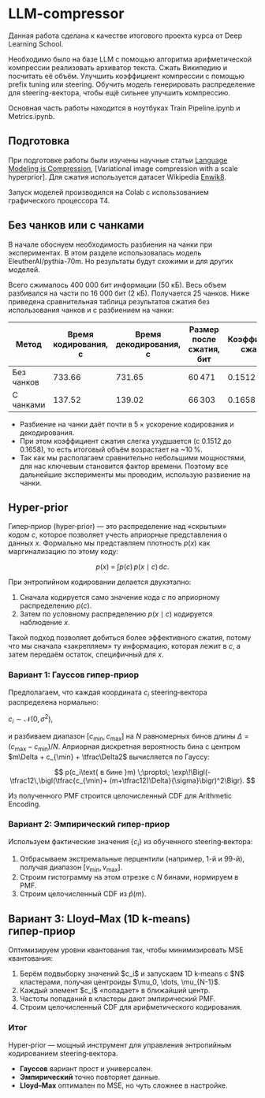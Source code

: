 # LLM-compressor

Данная работа сделана к качестве итогового проекта курса от Deep Learning School. 

Необходимо было  на базе LLM с помощью алгоритма арифметической компрессии реализовать архиватор текста. Сжать Википедию и посчитать её объём. Улучшить коэффициент компрессии с помощью prefix tuning или steering. Обучить модель генерировать распределение для steering-вектора, чтобы ещё сильнее улучшить компрессию.

Основная часть работы находится в ноутбуках Train Pipeline.ipynb и Metrics.ipynb.

## Подготовка

При подготовке работы были изучены научные статьи [Language Modeling is Compression](https://arxiv.org/pdf/2309.10668), [Variational image compression with a scale hyperprior].
Для сжатия используется датасет Wikipedia [Enwik8](https://www.kaggle.com/datasets/nightfury1103/enwik8).

Запуск моделей производился на Colab с использованием графического процессора T4.


## Без чанков или с чанками

В начале обоснуем необходимость разбиения на чанки при экспериментах. В этом разделе использовалась модель EleutherAI/pythia-70m. Но результаты будут схожими и для других моделей.

Всего сжималось 400 000 бит информации (50 кБ). Весь объем разбивался на части по 16 000 бит (2 кБ). Получается 25 чанков.
Ниже приведена сравнительная таблица результатов сжатия без использования чанков и с разбиением на чанки:

| Метод      | Время кодирования, с | Время декодирования, с | Размер после сжатия, бит | Коэффициент сжатия |
| ---------- | -------------------- | ---------------------- | ------------------------ | ------------------ |
| Без чанков | 733.66               | 731.65                 | 60 471                   | 0.1512             |
| С чанками  | 137.52               | 139.02                 | 66 303                   | 0.1658             |

* Разбиение на чанки даёт почти в 5 × ускорение кодирования и декодирования.
* При этом коэффициент сжатия слегка ухудшается (с 0.1512 до 0.1658), то есть итоговый объём возрастает на \~10 %.
* Так как мы располагаем сравнительно небольшими мощностями, для нас ключевым становится фактор времени. Поэтому все дальнейшие эксперименты мы проводим, использую развиение на чанки.

## Hyper‑prior

Гипер‑приор (hyper‑prior) — это распределение над «скрытым» кодом $c$, которое позволяет учесть априорные представления о данных $x$. Формально мы представляем плотность $p(x)$ как маргинализацию по этому коду:

$$
p(x) \;=\;\int p(c)\,p(x\mid c)\,\mathrm{d}c.
$$

При энтропийном кодировании делается двухэтапно:

1. Сначала кодируется само значение кода $c$ по априорному распределению $p(c)$.
2. Затем по условному распределению $p(x\mid c)$ кодируется наблюдение $x$.

Такой подход позволяет добиться более эффективного сжатия, потому что мы сначала «закрепляем» ту информацию, которая лежит в $c$, а затем передаём остаток, специфичный для $x$.

### Вариант 1: Гауссов гипер‑приор

Предполагаем, что каждая координата $c_i$ steering‑вектора распределена нормально:

$c_i \sim \mathcal{N}(0,\sigma^2)$,

и разбиваем диапазон $[c_{\min},c_{\max}]$ на $N$ равномерных бинов длины $\Delta=(c_{\max}-c_{\min})/N$. Априорная дискретная вероятность бина с центром $m\Delta + c_{\min} + \tfrac\Delta2$ вычисляется по Гауссу:

$$
p(c_i\text{ в бине }m)
\;\propto\;
\exp\!\Bigl(-\tfrac12\,\bigl(\tfrac{c_{\min}+ (m+\tfrac12)\Delta}{\sigma}\bigr)^2\Bigr).
$$

Из полученного PMF строится целочисленный CDF для Arithmetic Encoding.

### Вариант 2: Эмпирический гипер‑приор

Используем фактические значения $\{c_i\}$ из обученного steering‑вектора:

1. Отбрасываем экстремальные перцентили (например, 1-й и 99-й), получая диапазон $[v_{\min},v_{\max}]$.
2. Строим гистограмму на этом отрезке с $N$ бинами, нормируем в PMF.
3. Строим целочисленный CDF из $\hat p(m)$.


## Вариант 3: Lloyd–Max (1D k‑means) гипер‑приор

Оптимизируем уровни квантования так, чтобы минимизировать MSE квантования:

1. Берём подвыборку значений \$c\_i\$ и запускаем 1D k‑means с \$N\$ кластерами, получая центроиды \$\mu\_0, \dots, \mu\_{N-1}\$.
2. Каждый элемент \$c\_i\$ «попадает» в ближайший центр.
3. Частоты попаданий в кластеры дают эмпирический PMF.
4. Строим целочисленный CDF для арифметического кодирования.



### Итог

Hyper‑prior — мощный инструмент для управления энтропийным кодированием steering‑вектора.

* **Гауссов** вариант прост и универсален.
* **Эмпирический** точно повторяет данные.
* **Lloyd–Max** оптимален по MSE, но чуть сложнее в настройке.
